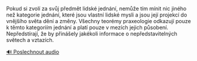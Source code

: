 
Pokud si zvolí za svůj předmět lidské jednání, nemůže tím mínit nic jiného než kategorie jednání, které jsou vlastní lidské mysli a jsou její projekcí do vnějšího světa dění a změny. Všechny teorémy praxeologie odkazují pouze k těmto kategoriím jednání a platí pouze v mezích jejich působení. Nepředstírají, že by přinášely jakékoli informace o nepředstavitelných světech a vztazích.

[🔊 Poslechnout audio](/data/7-paragraphs/audio/chapter_13/para_011-Pokud-si-zvol-za-svj-pedmt-lidsk-jednn-nem.mp3)
